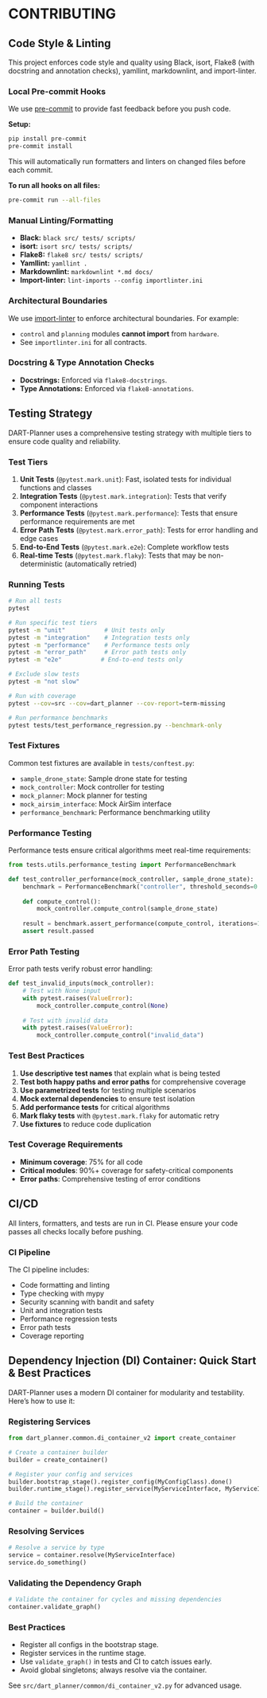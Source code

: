 # CONTRIBUTING

## Code Style & Linting

This project enforces code style and quality using Black, isort, Flake8 (with docstring and annotation checks), yamllint, markdownlint, and import-linter.

### Local Pre-commit Hooks

We use [pre-commit](https://pre-commit.com/) to provide fast feedback before you push code.

**Setup:**

```bash
pip install pre-commit
pre-commit install
```

This will automatically run formatters and linters on changed files before each commit.

**To run all hooks on all files:**

```bash
pre-commit run --all-files
```

### Manual Linting/Formatting

- **Black:** `black src/ tests/ scripts/`
- **isort:** `isort src/ tests/ scripts/`
- **Flake8:** `flake8 src/ tests/ scripts/`
- **Yamllint:** `yamllint .`
- **Markdownlint:** `markdownlint *.md docs/`
- **Import-linter:** `lint-imports --config importlinter.ini`

### Architectural Boundaries

We use [import-linter](https://import-linter.readthedocs.io/) to enforce architectural boundaries. For example:
- `control` and `planning` modules **cannot import** from `hardware`.
- See `importlinter.ini` for all contracts.

### Docstring & Type Annotation Checks

- **Docstrings:** Enforced via `flake8-docstrings`.
- **Type Annotations:** Enforced via `flake8-annotations`.

## Testing Strategy

DART-Planner uses a comprehensive testing strategy with multiple tiers to ensure code quality and reliability.

### Test Tiers

1. **Unit Tests** (`@pytest.mark.unit`): Fast, isolated tests for individual functions and classes
2. **Integration Tests** (`@pytest.mark.integration`): Tests that verify component interactions
3. **Performance Tests** (`@pytest.mark.performance`): Tests that ensure performance requirements are met
4. **Error Path Tests** (`@pytest.mark.error_path`): Tests for error handling and edge cases
5. **End-to-End Tests** (`@pytest.mark.e2e`): Complete workflow tests
6. **Real-time Tests** (`@pytest.mark.flaky`): Tests that may be non-deterministic (automatically retried)

### Running Tests

```bash
# Run all tests
pytest

# Run specific test tiers
pytest -m "unit"           # Unit tests only
pytest -m "integration"    # Integration tests only
pytest -m "performance"    # Performance tests only
pytest -m "error_path"     # Error path tests only
pytest -m "e2e"           # End-to-end tests only

# Exclude slow tests
pytest -m "not slow"

# Run with coverage
pytest --cov=src --cov=dart_planner --cov-report=term-missing

# Run performance benchmarks
pytest tests/test_performance_regression.py --benchmark-only
```

### Test Fixtures

Common test fixtures are available in `tests/conftest.py`:
- `sample_drone_state`: Sample drone state for testing
- `mock_controller`: Mock controller for testing
- `mock_planner`: Mock planner for testing
- `mock_airsim_interface`: Mock AirSim interface
- `performance_benchmark`: Performance benchmarking utility

### Performance Testing

Performance tests ensure critical algorithms meet real-time requirements:

```python
from tests.utils.performance_testing import PerformanceBenchmark

def test_controller_performance(mock_controller, sample_drone_state):
    benchmark = PerformanceBenchmark("controller", threshold_seconds=0.001)
    
    def compute_control():
        mock_controller.compute_control(sample_drone_state)
    
    result = benchmark.assert_performance(compute_control, iterations=1000)
    assert result.passed
```

### Error Path Testing

Error path tests verify robust error handling:

```python
def test_invalid_inputs(mock_controller):
    # Test with None input
    with pytest.raises(ValueError):
        mock_controller.compute_control(None)
    
    # Test with invalid data
    with pytest.raises(ValueError):
        mock_controller.compute_control("invalid_data")
```

### Test Best Practices

1. **Use descriptive test names** that explain what is being tested
2. **Test both happy paths and error paths** for comprehensive coverage
3. **Use parametrized tests** for testing multiple scenarios
4. **Mock external dependencies** to ensure test isolation
5. **Add performance tests** for critical algorithms
6. **Mark flaky tests** with `@pytest.mark.flaky` for automatic retry
7. **Use fixtures** to reduce code duplication

### Test Coverage Requirements

- **Minimum coverage**: 75% for all code
- **Critical modules**: 90%+ coverage for safety-critical components
- **Error paths**: Comprehensive testing of error conditions

## CI/CD

All linters, formatters, and tests are run in CI. Please ensure your code passes all checks locally before pushing.

### CI Pipeline

The CI pipeline includes:
- Code formatting and linting
- Type checking with mypy
- Security scanning with bandit and safety
- Unit and integration tests
- Performance regression tests
- Error path tests
- Coverage reporting

## Dependency Injection (DI) Container: Quick Start & Best Practices

DART-Planner uses a modern DI container for modularity and testability. Here’s how to use it:

### Registering Services

```python
from dart_planner.common.di_container_v2 import create_container

# Create a container builder
builder = create_container()

# Register your config and services
builder.bootstrap_stage().register_config(MyConfigClass).done()
builder.runtime_stage().register_service(MyServiceInterface, MyServiceImpl).done()

# Build the container
container = builder.build()
```

### Resolving Services

```python
# Resolve a service by type
service = container.resolve(MyServiceInterface)
service.do_something()
```

### Validating the Dependency Graph

```python
# Validate the container for cycles and missing dependencies
container.validate_graph()
```

### Best Practices
- Register all configs in the bootstrap stage.
- Register services in the runtime stage.
- Use `validate_graph()` in tests and CI to catch issues early.
- Avoid global singletons; always resolve via the container.

See `src/dart_planner/common/di_container_v2.py` for advanced usage.
